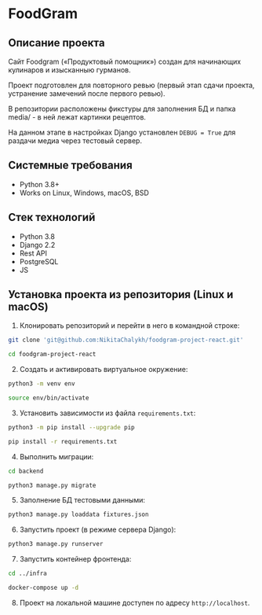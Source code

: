 FoodGram
=====

Описание проекта
----------
Cайт Foodgram («Продуктовый помощник») создан для начинающих кулинаров и изысканныю гурманов.

Проект подготовлен для повторного ревью (первый этап сдачи проекта, устранение замечений после первого ревью). 

В репозитории расположены фикстуры для заполнения БД и папка media/ - в ней лежат картинки рецептов.

На данном этапе в настройках Django установлен ```DEBUG = True``` для раздачи медиа через тестовый сервер.

Системные требования
----------
* Python 3.8+
* Works on Linux, Windows, macOS, BSD

Стек технологий
----------
* Python 3.8
* Django 2.2
* Rest API
* PostgreSQL
* JS

Установка проекта из репозитория (Linux и macOS)
----------

1. Клонировать репозиторий и перейти в него в командной строке:
```bash
git clone 'git@github.com:NikitaChalykh/foodgram-project-react.git'

cd foodgram-project-react
```
2. Cоздать и активировать виртуальное окружение:
```bash
python3 -m venv env

source env/bin/activate
```
3. Установить зависимости из файла ```requirements.txt```:
```bash
python3 -m pip install --upgrade pip

pip install -r requirements.txt
```
4. Выполнить миграции:
```bash
cd backend

python3 manage.py migrate
```
5. Заполнение БД тестовыми данными:
```bash
python3 manage.py loaddata fixtures.json
```
6. Запустить проект (в режиме сервера Django):
```bash
python3 manage.py runserver
```
7. Запустить контейнер фронтенда:
```bash
cd ../infra

docker-compose up -d
```
8. Проект на локальной машине доступен по адресу ```http://localhost```.
